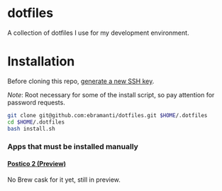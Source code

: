 # dotfiles
A collection of dotfiles I use for my development environment.

# Installation
Before cloning this repo, [generate a new SSH key](https://help.github.com/articles/generating-a-new-ssh-key-and-adding-it-to-the-ssh-agent/).

_Note_: Root necessary for some of the install script, so pay attention for password requests.

```sh
git clone git@github.com:ebramanti/dotfiles.git $HOME/.dotfiles
cd $HOME/.dotfiles
bash install.sh
```

### Apps that must be installed manually
#### [Postico 2 (Preview)](https://eggerapps.at/postico2/)
No Brew cask for it yet, still in preview.
